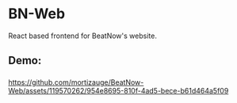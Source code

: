 # BN-Web
React based frontend for BeatNow's website.


<h2 align="left">Demo:</h2>

###

https://github.com/mortizauge/BeatNow-Web/assets/119570262/954e8695-810f-4ad5-bece-b61d464a5f09

